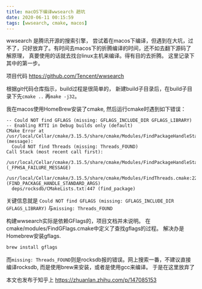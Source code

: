 ```yaml
---
title: macOS下编译wwsearch 趟坑
date: 2020-06-11 00:15:59
tags: [wwsearch, cmake, macos]
---
```


wwsearch 是腾讯开源的搜索引擎， 尝试着在macos下编译，但遇到在大坑，过不了，只好放弃了。有时间去macos下的折腾编译的时间，还不如去翻下源码了解原理， 真要使用的话就去找台linux主机来编译。得有目的去折腾。 这里记录下其中的第一步。

项目代码 https://github.com/Tencent/wwsearch

根据git代码仓库指示，build过程是很简单的， 新建build子目录后，在build子目录下先`cmake ..` 再`make -j32`。

我在macos使用HomeBrew安装了cmake, 然后运行cmake时遇到如下错误：

```
-- Could NOT find GFLAGS (missing: GFLAGS_INCLUDE_DIR GFLAGS_LIBRARY)
-- Enabling RTTI in Debug builds only (default)
CMake Error at /usr/local/Cellar/cmake/3.15.5/share/cmake/Modules/FindPackageHandleStandardArgs.cmake:137 (message):
  Could NOT find Threads (missing: Threads_FOUND)
Call Stack (most recent call first):
  /usr/local/Cellar/cmake/3.15.5/share/cmake/Modules/FindPackageHandleStandardArgs.cmake:378 (_FPHSA_FAILURE_MESSAGE)
  /usr/local/Cellar/cmake/3.15.5/share/cmake/Modules/FindThreads.cmake:220 (FIND_PACKAGE_HANDLE_STANDARD_ARGS)
  deps/rocksdb/CMakeLists.txt:447 (find_package)
```

关键信息就是 `Could NOT find GFLAGS (missing: GFLAGS_INCLUDE_DIR GFLAGS_LIBRARY)` 与`missing: Threads_FOUND`

构建wwsearch实际是依赖GFlags的，项目文档并未说明。 在cmake/modules/FindGFlags.cmake中定义了查找gflags的过程。 解决办是Homebrew安装gflags.

```bash
brew install gflags
```

而`missing: Threads_FOUND`则是rocksdb报的错误。网上搜索一番，不建议直接编译rocksdb, 而是使用brew来安装，或者是使用gcc来编译。 于是在这里放弃了

本文也发布于知乎上 https://zhuanlan.zhihu.com/p/147085153
